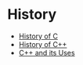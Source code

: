 # History

- [History of C](./history-of-c.md)
- [History of C++](./history-of-cpp.md)
- [C++ and its Uses](./cpp-and-its-uses.md)
